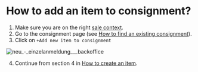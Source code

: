 # How to add an item to consignment?

1. Make sure you are on the right [sale context](../sale/sale-context.md).
2. Go to the consignment page (see [How to find an existing consignment](../consignment/how-to-find-an-existing-consignment.md)).
3. Click on `+Add new item to consignment`

![neu_-_einzelanmeldung___backoffice](https://user-images.githubusercontent.com/20393485/47011172-e9323680-d149-11e8-992a-9fe6646e4fca.jpg)

4. Continue from section 4 in [How to create an item](../items/how-to-create-an-item.md).  
